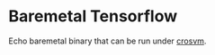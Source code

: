 # Baremetal Tensorflow

Echo baremetal binary that can be run under
[crosvm](https://chromium.googlesource.com/chromiumos/platform/crosvm/).
